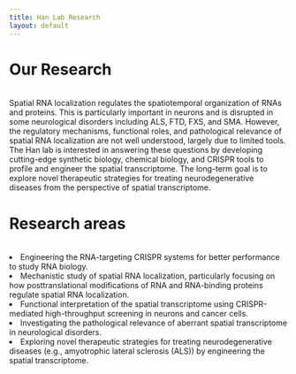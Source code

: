 ```yaml
---
title: Han Lab Research
layout: default
---
```



# Our Research
<br>
Spatial RNA localization regulates the spatiotemporal organization of RNAs and proteins. This is particularly important in neurons and is disrupted in some neurological disorders including ALS, FTD, FXS, and SMA. However, the regulatory mechanisms, functional roles, and pathological relevance of spatial RNA localization are not well understood, largely due to limited tools. The Han lab is interested in answering these questions by developing cutting-edge synthetic biology, chemical biology, and CRISPR tools to profile and engineer the spatial transcriptome. The long-term goal is to explore novel therapeutic strategies for treating neurodegenerative diseases from the perspective of spatial transcriptome.
<br>

# Research areas
<br>
<li>Engineering the RNA-targeting CRISPR systems for better performance to study RNA biology.</li>
<li>Mechanistic study of spatial RNA localization, particularly focusing on how posttranslational modifications of RNA and RNA-binding proteins regulate spatial RNA localization.</li>
<li>Functional interpretation of the spatial transcriptome using CRISPR-mediated high-throughput screening in neurons and cancer cells.</li>
<li>Investigating the pathological relevance of aberrant spatial transcriptome in neurological disorders.</li>
<li>Exploring novel therapeutic strategies for treating neurodegenerative diseases (e.g., amyotrophic lateral sclerosis (ALS)) by engineering the spatial transcriptome.</li>
<br>
